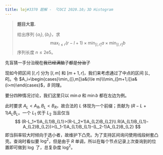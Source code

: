 ```yaml
---
title: loj#3370 题解 - 「COCI 2020.10」3D Histogram
---
```


> **题目大意.**
>
> 给出序列 $\{a_i\},\{b_i\}$，求
> $$
> \max_{l\le r}(r-l+1)\times\min_{[l,r]}a\times\min_{[l,r]}b
> $$
> 序列长度 $n\le 2\text{e}5$。

先盲猜一手分治~~现在我已经满脑子都是分治了~~

现如今把区间 $[l,r]$ 分为 $[l,m]$ 和 $[m+1,r]$，我们来考虑通过了中点的区间 $[L,R]$。令 $A_i=\begin{cases}\min_{[i,m]}a&(i\le m)\\\min_{[m+1,i]}a&(i>m)\end{cases}$，$B$ 同理。

要分四种情况讨论，我们这里只以 $\min a$ 和 $\min b$ 都在左边为例。

此时要求 $A_L<A_R,B_L<B_R$，故合法的 $L$ 体现为一个前缀；贡献为 $(R-L+1)A_LB_L$。一个 $L_1$ 优于 $L_2$ 当且仅当
$$
(R-L_1+1)A_{L1}B_{L1}>(R-L_2+1)A_{L2}B_{L2}\\
R(A_{L1}B_{L1}-A_{L2}B_{L2})>(L_1-1)A_{L1}B_{L1}-(L_2-1)A_{L2}B_{L2}
$$
即当斜率较大时倾向于选小者，故维护下凸壳。为了支持区间询问使用线段树套凸壳。查询时看似要 $\log^2$，但是由于 $R$ 单调，所以在每个节点记录上次查询到的位置即可做到 $\log$ 了，总复杂度 $\log^2$。